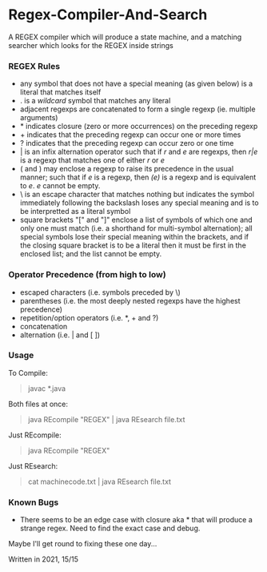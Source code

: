 # Regex-Compiler-And-Search

A REGEX compiler which will produce a state machine, and a matching searcher which looks for the REGEX inside strings

### REGEX Rules

- any symbol that does not have a special meaning (as given below)
is a literal that matches itself
- . is a <i> wildcard</i> symbol that matches any literal
- adjacent regexps are concatenated to form a single regexp (ie. multiple arguments)
- \* indicates closure (zero or more occurrences) on the preceding
regexp
- \+ indicates that the preceding regexp can occur one or more times
- ? indicates that the preceding regexp can occur zero or one time
- | is an infix alternation operator such that if <i> r</i> and
<i>e</i> are regexps, then <i> r|e</i> is a regexp that matches one of
either <i>r</i> or <i> e</i>
- ( and ) may enclose a regexp to raise its precedence in the
usual manner; such that if <i>e</i> is a regexp, then <i> (e)</i> is a
regexp and is equivalent to <i> e</i>. <i> e</i> cannot be empty.
- \ is an escape character that matches nothing but indicates the
symbol immediately following the backslash loses any special meaning
and is to be interpretted as a literal symbol
- square brackets "[" and "]" enclose a list of symbols of which one and only
one must match (i.e. a shorthand for multi-symbol alternation); all special
symbols lose their special meaning within the brackets,
and if the closing square bracket is to be a literal then it must be first
in the enclosed list; and the list cannot be empty.

### Operator Precedence (from high to low)

- escaped characters (i.e. symbols preceded by \\)
- parentheses (i.e. the most deeply nested regexps have
the highest precedence)
- repetition/option operators (i.e. *, + and ?)
- concatenation
- alternation (i.e. | and [ ])

### Usage

To Compile: <br>
> javac *.java

Both files at once: <br>
> java REcompile "REGEX" | java REsearch file.txt

Just REcompile: <br>
> java REcompile "REGEX"

Just REsearch: <br>
> cat machinecode.txt | java REsearch file.txt

### Known Bugs
- There seems to be an edge case with closure aka * that will produce a strange regex. Need to find the exact case and debug.

Maybe I'll get round to fixing these one day...

Written in 2021, 15/15
